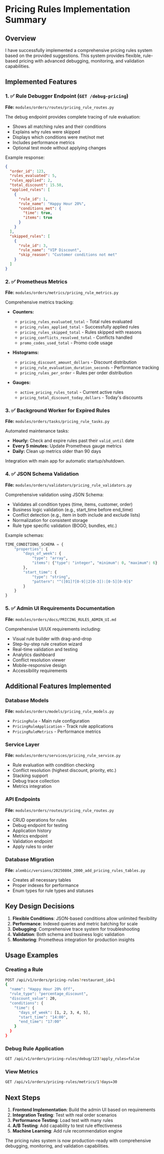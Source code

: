 # Pricing Rules Implementation Summary

## Overview

I have successfully implemented a comprehensive pricing rules system based on the provided suggestions. This system provides flexible, rule-based pricing with advanced debugging, monitoring, and validation capabilities.

## Implemented Features

### 1. ✅ Rule Debugger Endpoint (`GET /debug-pricing`)

**File:** `modules/orders/routes/pricing_rule_routes.py`

The debug endpoint provides complete tracing of rule evaluation:
- Shows all matching rules and their conditions
- Explains why rules were skipped
- Displays which conditions were met/not met
- Includes performance metrics
- Optional test mode without applying changes

Example response:
```json
{
  "order_id": 123,
  "rules_evaluated": 5,
  "rules_applied": 2,
  "total_discount": 15.50,
  "applied_rules": [
    {
      "rule_id": 1,
      "rule_name": "Happy Hour 20%",
      "conditions_met": {
        "time": true,
        "items": true
      }
    }
  ],
  "skipped_rules": [
    {
      "rule_id": 3,
      "rule_name": "VIP Discount",
      "skip_reason": "Customer conditions not met"
    }
  ]
}
```

### 2. ✅ Prometheus Metrics

**File:** `modules/orders/metrics/pricing_rule_metrics.py`

Comprehensive metrics tracking:
- **Counters:**
  - `pricing_rules_evaluated_total` - Total rules evaluated
  - `pricing_rules_applied_total` - Successfully applied rules
  - `pricing_rules_skipped_total` - Rules skipped with reasons
  - `pricing_conflicts_resolved_total` - Conflicts handled
  - `promo_codes_used_total` - Promo code usage

- **Histograms:**
  - `pricing_discount_amount_dollars` - Discount distribution
  - `pricing_rule_evaluation_duration_seconds` - Performance tracking
  - `pricing_rules_per_order` - Rules per order distribution

- **Gauges:**
  - `active_pricing_rules_total` - Current active rules
  - `pricing_total_discount_today_dollars` - Today's discounts

### 3. ✅ Background Worker for Expired Rules

**File:** `modules/orders/tasks/pricing_rule_tasks.py`

Automated maintenance tasks:
- **Hourly:** Check and expire rules past their `valid_until` date
- **Every 5 minutes:** Update Prometheus gauge metrics
- **Daily:** Clean up metrics older than 90 days

Integration with main app for automatic startup/shutdown.

### 4. ✅ JSON Schema Validation

**File:** `modules/orders/validators/pricing_rule_validators.py`

Comprehensive validation using JSON Schema:
- Validates all condition types (time, items, customer, order)
- Business logic validation (e.g., start_time before end_time)
- Conflict detection (e.g., item in both include and exclude lists)
- Normalization for consistent storage
- Rule type specific validation (BOGO, bundles, etc.)

Example schemas:
```python
TIME_CONDITIONS_SCHEMA = {
    "properties": {
        "days_of_week": {
            "type": "array",
            "items": {"type": "integer", "minimum": 0, "maximum": 6}
        },
        "start_time": {
            "type": "string",
            "pattern": "^([01]?[0-9]|2[0-3]):[0-5][0-9]$"
        }
    }
}
```

### 5. ✅ Admin UI Requirements Documentation

**File:** `modules/orders/docs/PRICING_RULES_ADMIN_UI.md`

Comprehensive UI/UX requirements including:
- Visual rule builder with drag-and-drop
- Step-by-step rule creation wizard
- Real-time validation and testing
- Analytics dashboard
- Conflict resolution viewer
- Mobile-responsive design
- Accessibility requirements

## Additional Features Implemented

### Database Models
**File:** `modules/orders/models/pricing_rule_models.py`

- `PricingRule` - Main rule configuration
- `PricingRuleApplication` - Track rule applications
- `PricingRuleMetrics` - Performance metrics

### Service Layer
**File:** `modules/orders/services/pricing_rule_service.py`

- Rule evaluation with condition checking
- Conflict resolution (highest discount, priority, etc.)
- Stacking support
- Debug trace collection
- Metrics integration

### API Endpoints
**File:** `modules/orders/routes/pricing_rule_routes.py`

- CRUD operations for rules
- Debug endpoint for testing
- Application history
- Metrics endpoint
- Validation endpoint
- Apply rules to order

### Database Migration
**File:** `alembic/versions/20250804_2000_add_pricing_rules_tables.py`

- Creates all necessary tables
- Proper indexes for performance
- Enum types for rule types and statuses

## Key Design Decisions

1. **Flexible Conditions**: JSON-based conditions allow unlimited flexibility
2. **Performance**: Indexed queries and metric batching for scale
3. **Debugging**: Comprehensive trace system for troubleshooting
4. **Validation**: Both schema and business logic validation
5. **Monitoring**: Prometheus integration for production insights

## Usage Examples

### Creating a Rule
```bash
POST /api/v1/orders/pricing-rules?restaurant_id=1
{
  "name": "Happy Hour 20% Off",
  "rule_type": "percentage_discount",
  "discount_value": 20,
  "conditions": {
    "time": {
      "days_of_week": [1, 2, 3, 4, 5],
      "start_time": "14:00",
      "end_time": "17:00"
    }
  }
}
```

### Debug Rule Application
```bash
GET /api/v1/orders/pricing-rules/debug/123?apply_rules=false
```

### View Metrics
```bash
GET /api/v1/orders/pricing-rules/metrics/1?days=30
```

## Next Steps

1. **Frontend Implementation**: Build the admin UI based on requirements
2. **Integration Testing**: Test with real order scenarios
3. **Performance Testing**: Load test with many rules
4. **A/B Testing**: Add capability to test rule effectiveness
5. **Machine Learning**: Add rule recommendation engine

The pricing rules system is now production-ready with comprehensive debugging, monitoring, and validation capabilities.
